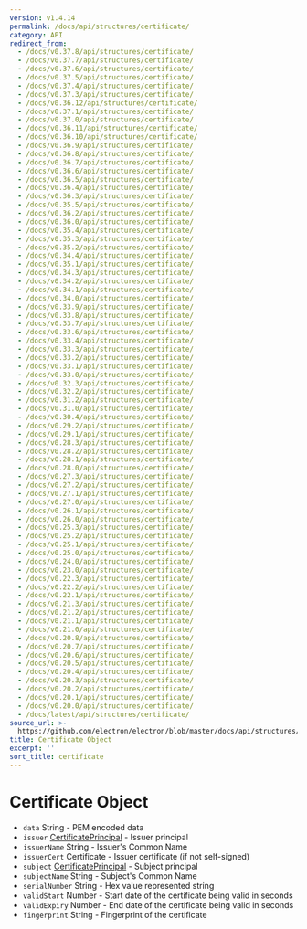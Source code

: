 ```yaml
---
version: v1.4.14
permalink: /docs/api/structures/certificate/
category: API
redirect_from:
  - /docs/v0.37.8/api/structures/certificate/
  - /docs/v0.37.7/api/structures/certificate/
  - /docs/v0.37.6/api/structures/certificate/
  - /docs/v0.37.5/api/structures/certificate/
  - /docs/v0.37.4/api/structures/certificate/
  - /docs/v0.37.3/api/structures/certificate/
  - /docs/v0.36.12/api/structures/certificate/
  - /docs/v0.37.1/api/structures/certificate/
  - /docs/v0.37.0/api/structures/certificate/
  - /docs/v0.36.11/api/structures/certificate/
  - /docs/v0.36.10/api/structures/certificate/
  - /docs/v0.36.9/api/structures/certificate/
  - /docs/v0.36.8/api/structures/certificate/
  - /docs/v0.36.7/api/structures/certificate/
  - /docs/v0.36.6/api/structures/certificate/
  - /docs/v0.36.5/api/structures/certificate/
  - /docs/v0.36.4/api/structures/certificate/
  - /docs/v0.36.3/api/structures/certificate/
  - /docs/v0.35.5/api/structures/certificate/
  - /docs/v0.36.2/api/structures/certificate/
  - /docs/v0.36.0/api/structures/certificate/
  - /docs/v0.35.4/api/structures/certificate/
  - /docs/v0.35.3/api/structures/certificate/
  - /docs/v0.35.2/api/structures/certificate/
  - /docs/v0.34.4/api/structures/certificate/
  - /docs/v0.35.1/api/structures/certificate/
  - /docs/v0.34.3/api/structures/certificate/
  - /docs/v0.34.2/api/structures/certificate/
  - /docs/v0.34.1/api/structures/certificate/
  - /docs/v0.34.0/api/structures/certificate/
  - /docs/v0.33.9/api/structures/certificate/
  - /docs/v0.33.8/api/structures/certificate/
  - /docs/v0.33.7/api/structures/certificate/
  - /docs/v0.33.6/api/structures/certificate/
  - /docs/v0.33.4/api/structures/certificate/
  - /docs/v0.33.3/api/structures/certificate/
  - /docs/v0.33.2/api/structures/certificate/
  - /docs/v0.33.1/api/structures/certificate/
  - /docs/v0.33.0/api/structures/certificate/
  - /docs/v0.32.3/api/structures/certificate/
  - /docs/v0.32.2/api/structures/certificate/
  - /docs/v0.31.2/api/structures/certificate/
  - /docs/v0.31.0/api/structures/certificate/
  - /docs/v0.30.4/api/structures/certificate/
  - /docs/v0.29.2/api/structures/certificate/
  - /docs/v0.29.1/api/structures/certificate/
  - /docs/v0.28.3/api/structures/certificate/
  - /docs/v0.28.2/api/structures/certificate/
  - /docs/v0.28.1/api/structures/certificate/
  - /docs/v0.28.0/api/structures/certificate/
  - /docs/v0.27.3/api/structures/certificate/
  - /docs/v0.27.2/api/structures/certificate/
  - /docs/v0.27.1/api/structures/certificate/
  - /docs/v0.27.0/api/structures/certificate/
  - /docs/v0.26.1/api/structures/certificate/
  - /docs/v0.26.0/api/structures/certificate/
  - /docs/v0.25.3/api/structures/certificate/
  - /docs/v0.25.2/api/structures/certificate/
  - /docs/v0.25.1/api/structures/certificate/
  - /docs/v0.25.0/api/structures/certificate/
  - /docs/v0.24.0/api/structures/certificate/
  - /docs/v0.23.0/api/structures/certificate/
  - /docs/v0.22.3/api/structures/certificate/
  - /docs/v0.22.2/api/structures/certificate/
  - /docs/v0.22.1/api/structures/certificate/
  - /docs/v0.21.3/api/structures/certificate/
  - /docs/v0.21.2/api/structures/certificate/
  - /docs/v0.21.1/api/structures/certificate/
  - /docs/v0.21.0/api/structures/certificate/
  - /docs/v0.20.8/api/structures/certificate/
  - /docs/v0.20.7/api/structures/certificate/
  - /docs/v0.20.6/api/structures/certificate/
  - /docs/v0.20.5/api/structures/certificate/
  - /docs/v0.20.4/api/structures/certificate/
  - /docs/v0.20.3/api/structures/certificate/
  - /docs/v0.20.2/api/structures/certificate/
  - /docs/v0.20.1/api/structures/certificate/
  - /docs/v0.20.0/api/structures/certificate/
  - /docs/latest/api/structures/certificate/
source_url: >-
  https://github.com/electron/electron/blob/master/docs/api/structures/certificate.md
title: Certificate Object
excerpt: ''
sort_title: certificate
---
```

# Certificate Object

*   `data` String - PEM encoded data
*   `issuer` [CertificatePrincipal]({{site.baseurl}}/docs/api/structures/certificate-principal) - Issuer principal
*   `issuerName` String - Issuer's Common Name
*   `issuerCert` Certificate - Issuer certificate (if not self-signed)
*   `subject` [CertificatePrincipal]({{site.baseurl}}/docs/api/structures/certificate-principal) - Subject principal
*   `subjectName` String - Subject's Common Name
*   `serialNumber` String - Hex value represented string
*   `validStart` Number - Start date of the certificate being valid in seconds
*   `validExpiry` Number - End date of the certificate being valid in seconds
*   `fingerprint` String - Fingerprint of the certificate
